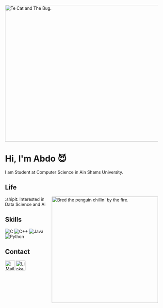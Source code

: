<img align="center" alt="Te Cat and The Bug." height="450" width="1000" src="https://media.giphy.com/media/3oKIPnAiaMCws8nOsE/giphy.gif" />

# Hi, I'm Abdo 😈

I am Student at Computer Science in Ain Shams University.

## Life

<img align="right" alt="Bred the penguin chillin' by the fire." width="350" src="https://github.com/cszach/cszach/blob/master/img/Fire.gif" />

:shipit: Interested in Data Science and Ai


## Skills

![C](https://img.shields.io/badge/C-A8B9CC?logo=c&logoColor=white&style=for-the-badge)
![C++](https://img.shields.io/badge/C++-00599C?logo=cplusplus&logoColor=white&style=for-the-badge)
![Java](https://img.shields.io/badge/Java-F8981D?logo=java&logoColor=white&style=for-the-badge)
![Python](https://img.shields.io/badge/Python-3776AB?logo=python&logoColor=white&style=for-the-badge)
## Contact
<a href="mailto:ahamdi1582636@gmail.com">
    <img height="32" align="left" alt="Mail" src="https://github.com/cszach/cszach/blob/master/img/icons/gmail.png" />
</a>

<a href="[https://www.linkedin.com/in/abdo-hamdi/]">
    <img height="32" align="left" alt="LinkedIn" src="https://github.com/cszach/cszach/blob/master/img/icons/linkedin.png" />
</a>
